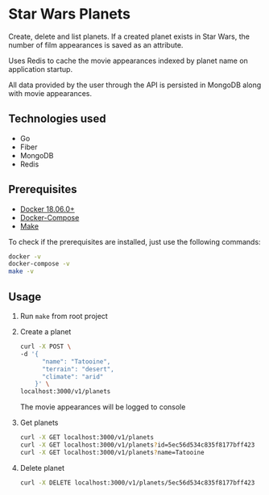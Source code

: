 # Star Wars Planets

Create, delete and list planets. If a created planet exists in Star Wars, the number of film appearances is saved as an attribute.

Uses Redis to cache the movie appearances indexed by planet name on application startup.

All data provided by the user through the API is persisted in MongoDB along with movie appearances.

## Technologies used

- Go
- Fiber
- MongoDB
- Redis
  
## Prerequisites

- [Docker 18.06.0+](https://docs.docker.com/install/)
- [Docker-Compose](https://docs.docker.com/compose/install/)
- [Make](https://www.gnu.org/software/make/)

To check if the prerequisites are installed, just use the following commands:

```bash
docker -v
docker-compose -v
make -v
```

## Usage

1. Run `make` from root project

2. Create a planet

   ```bash
   curl -X POST \
   -d '{
         "name": "Tatooine",
         "terrain": "desert",
         "climate": "arid"
       }' \
   localhost:3000/v1/planets
   ```

   The movie appearances will be logged to console

3. Get planets

   ```bash
   curl -X GET localhost:3000/v1/planets
   curl -X GET localhost:3000/v1/planets?id=5ec56d534c835f8177bff423
   curl -X GET localhost:3000/v1/planets?name=Tatooine
   ```

4. Delete planet

   ```bash
   curl -X DELETE localhost:3000/v1/planets/5ec56d534c835f8177bff423
   ```
